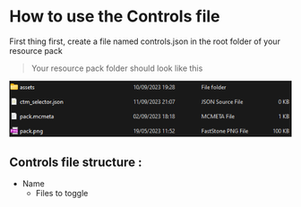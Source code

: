 # How to use the Controls file

First thing first, create a file named controls.json in the root folder of your resource pack

> Your resource pack folder should look like this

![pack_root](../images/pack_root_example.png)

## Controls file structure :

- Name
    - Files to toggle
